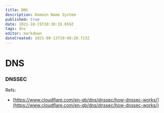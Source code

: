 ```yaml
---
title: DNS
description: Domain Name System
published: true
date: 2021-10-15T20:38:19.659Z
tags: dns
editor: markdown
dateCreated: 2021-08-13T19:49:20.723Z
---
```


# DNS

### DNSSEC

Refs:
- [https://www.cloudflare.com/en-gb/dns/dnssec/how-dnssec-works/](https://www.cloudflare.com/en-gb/dns/dnssec/how-dnssec-works/)
